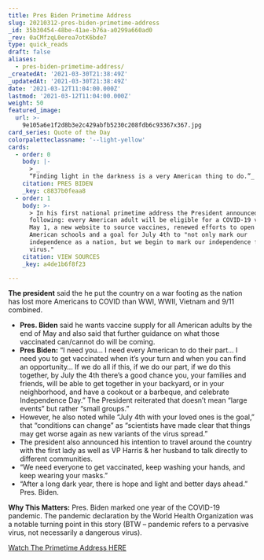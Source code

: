 ```yaml
---
title: Pres Biden Primetime Address
slug: 20210312-pres-biden-primetime-address
_id: 35b30454-48be-41ae-b76a-a0299a660ad0
_rev: 0aCMfzqL0erea7otK6bde7
type: quick_reads
draft: false
aliases:
  - pres-biden-primetime-address/
_createdAt: '2021-03-30T21:38:49Z'
_updatedAt: '2021-03-30T21:38:49Z'
date: '2021-03-12T11:04:00.000Z'
lastmod: '2021-03-12T11:04:00.000Z'
weight: 50
featured_image:
  url: >-
    9e105a6e1f2d8b3e2c429abfb5230c208fdb6c93367x367.jpg
card_series: Quote of the Day
colorpaletteclassname: '--light-yellow'
cards:
  - order: 0
    body: |-
      > _  
      “Finding light in the darkness is a very American thing to do.”_
    citation: PRES BIDEN
    _key: c8837b0feaa8
  - order: 1
    body: >-
      > In his first national primetime address the President announced the
      following: every American adult will be eligible for a COVID-19 vaccine by
      May 1, a new website to source vaccines, renewed efforts to open all
      American schools and a goal for July 4th to "not only mark our
      independence as a nation, but we begin to mark our independence from this
      virus."
    citation: VIEW SOURCES
    _key: a4de1b6f8f23

---
```

**The president** said the he put the country on a war footing as the nation has lost more Americans to COVID than WWI, WWII, Vietnam and 9/11 combined.

* **Pres. Biden** said he wants vaccine supply for all American adults by the end of May and also said that further guidance on what those vaccinated can/cannot do will be coming.
* **Pres Biden:** “I need you… I need every American to do their part… I need you to get vaccinated when it’s your turn and when you can find an opportunity… If we do all if this, if we do our part, if we do this together, by July the 4th there’s a good chance you, your families and friends, will be able to get together in your backyard, or in your neighborhood, and have a cookout or a barbeque, and celebrate Independence Day.” The President reiterated that doesn’t mean “large events” but rather “small groups.”
* However, he also noted while “July 4th with your loved ones is the goal,” that “conditions can change” as “scientists have made clear that things may get worse again as new variants of the virus spread.”
* The president also announced his intention to travel around the country with the first lady as well as VP Harris & her husband to talk directly to different communities.
* “We need everyone to get vaccinated, keep washing your hands, and keep wearing your masks.”
* “After a long dark year, there is hope and light and better days ahead.” Pres. Biden.

**Why This Matters:** Pres. Biden marked one year of the COVID-19 pandemic. The pandemic declaration by the World Health Organization was a notable turning point in this story (BTW – pandemic refers to a pervasive virus, not necessarily a dangerous virus).

[Watch The Primetime Address HERE](https://www.c-span.org/video/?509778-1/president-biden-addresses-nation-year-anniversary-coronavirus-pandemic&live&vod)